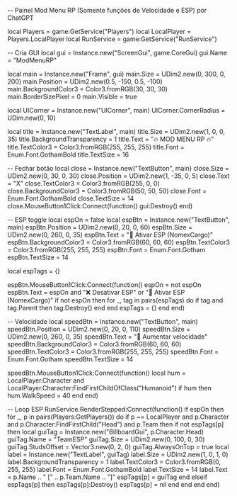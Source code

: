 -- Painel Mod Menu RP (Somente funções de Velocidade e ESP) por ChatGPT

local Players = game:GetService("Players")
local LocalPlayer = Players.LocalPlayer
local RunService = game:GetService("RunService")

-- Cria GUI
local gui = Instance.new("ScreenGui", game.CoreGui)
gui.Name = "ModMenuRP"

local main = Instance.new("Frame", gui)
main.Size = UDim2.new(0, 300, 0, 200)
main.Position = UDim2.new(0.5, -150, 0.5, -100)
main.BackgroundColor3 = Color3.fromRGB(30, 30, 30)
main.BorderSizePixel = 0
main.Visible = true

local UICorner = Instance.new("UICorner", main)
UICorner.CornerRadius = UDim.new(0, 10)

local title = Instance.new("TextLabel", main)
title.Size = UDim2.new(1, 0, 0, 35)
title.BackgroundTransparency = 1
title.Text = "🔥 MOD MENU RP 🔥"
title.TextColor3 = Color3.fromRGB(255, 255, 255)
title.Font = Enum.Font.GothamBold
title.TextSize = 16

-- Fechar botão
local close = Instance.new("TextButton", main)
close.Size = UDim2.new(0, 30, 0, 30)
close.Position = UDim2.new(1, -35, 0, 5)
close.Text = "X"
close.TextColor3 = Color3.fromRGB(255, 0, 0)
close.BackgroundColor3 = Color3.fromRGB(50, 50, 50)
close.Font = Enum.Font.GothamBold
close.TextSize = 14
close.MouseButton1Click:Connect(function()
	gui:Destroy()
end)

-- ESP toggle
local espOn = false
local espBtn = Instance.new("TextButton", main)
espBtn.Position = UDim2.new(0, 20, 0, 60)
espBtn.Size = UDim2.new(0, 260, 0, 35)
espBtn.Text = "👀 Ativar ESP (NomexCargo)"
espBtn.BackgroundColor3 = Color3.fromRGB(60, 60, 60)
espBtn.TextColor3 = Color3.fromRGB(255, 255, 255)
espBtn.Font = Enum.Font.Gotham
espBtn.TextSize = 14

local espTags = {}

espBtn.MouseButton1Click:Connect(function()
	espOn = not espOn
	espBtn.Text = espOn and "❌ Desativar ESP" or "👀 Ativar ESP (NomexCargo)"
	if not espOn then
		for _, tag in pairs(espTags) do if tag and tag.Parent then tag:Destroy() end end
		espTags = {}
	end
end)

-- Velocidade
local speedBtn = Instance.new("TextButton", main)
speedBtn.Position = UDim2.new(0, 20, 0, 110)
speedBtn.Size = UDim2.new(0, 260, 0, 35)
speedBtn.Text = "🏃 Aumentar velocidade"
speedBtn.BackgroundColor3 = Color3.fromRGB(60, 60, 60)
speedBtn.TextColor3 = Color3.fromRGB(255, 255, 255)
speedBtn.Font = Enum.Font.Gotham
speedBtn.TextSize = 14

speedBtn.MouseButton1Click:Connect(function()
	local hum = LocalPlayer.Character and LocalPlayer.Character:FindFirstChildOfClass("Humanoid")
	if hum then
		hum.WalkSpeed = 40
	end
end)

-- Loop ESP
RunService.RenderStepped:Connect(function()
	if espOn then
		for _, p in pairs(Players:GetPlayers()) do
			if p ~= LocalPlayer and p.Character and p.Character:FindFirstChild("Head") and p.Team then
				if not espTags[p] then
					local guiTag = Instance.new("BillboardGui", p.Character.Head)
					guiTag.Name = "TeamESP"
					guiTag.Size = UDim2.new(0, 100, 0, 30)
					guiTag.StudsOffset = Vector3.new(0, 2, 0)
					guiTag.AlwaysOnTop = true
					local label = Instance.new("TextLabel", guiTag)
					label.Size = UDim2.new(1, 0, 1, 0)
					label.BackgroundTransparency = 1
					label.TextColor3 = Color3.fromRGB(0, 255, 255)
					label.Font = Enum.Font.GothamBold
					label.TextSize = 14
					label.Text = p.Name .. " [" .. p.Team.Name .. "]"
					espTags[p] = guiTag
				end
			elseif espTags[p] then
				espTags[p]:Destroy()
				espTags[p] = nil
			end
		end
	end
end)
